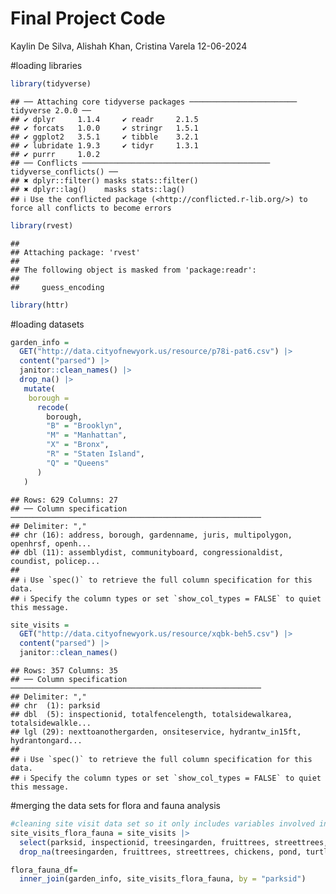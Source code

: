 Final Project Code
================
Kaylin De Silva, Alishah Khan, Cristina Varela
12-06-2024

\#loading libraries

``` r
library(tidyverse)
```

    ## ── Attaching core tidyverse packages ──────────────────────── tidyverse 2.0.0 ──
    ## ✔ dplyr     1.1.4     ✔ readr     2.1.5
    ## ✔ forcats   1.0.0     ✔ stringr   1.5.1
    ## ✔ ggplot2   3.5.1     ✔ tibble    3.2.1
    ## ✔ lubridate 1.9.3     ✔ tidyr     1.3.1
    ## ✔ purrr     1.0.2     
    ## ── Conflicts ────────────────────────────────────────── tidyverse_conflicts() ──
    ## ✖ dplyr::filter() masks stats::filter()
    ## ✖ dplyr::lag()    masks stats::lag()
    ## ℹ Use the conflicted package (<http://conflicted.r-lib.org/>) to force all conflicts to become errors

``` r
library(rvest)
```

    ## 
    ## Attaching package: 'rvest'
    ## 
    ## The following object is masked from 'package:readr':
    ## 
    ##     guess_encoding

``` r
library(httr)
```

\#loading datasets

``` r
garden_info = 
  GET("http://data.cityofnewyork.us/resource/p78i-pat6.csv") |> 
  content("parsed") |>
  janitor::clean_names() |>
  drop_na() |>
   mutate(
    borough = 
      recode(
        borough,
        "B" = "Brooklyn",
        "M" = "Manhattan",
        "X" = "Bronx",
        "R" = "Staten Island",
        "Q" = "Queens"
      )
   )
```

    ## Rows: 629 Columns: 27
    ## ── Column specification ────────────────────────────────────────────────────────
    ## Delimiter: ","
    ## chr (16): address, borough, gardenname, juris, multipolygon, openhrsf, openh...
    ## dbl (11): assemblydist, communityboard, congressionaldist, coundist, policep...
    ## 
    ## ℹ Use `spec()` to retrieve the full column specification for this data.
    ## ℹ Specify the column types or set `show_col_types = FALSE` to quiet this message.

``` r
site_visits = 
  GET("http://data.cityofnewyork.us/resource/xqbk-beh5.csv") |>
  content("parsed") |>
  janitor::clean_names()
```

    ## Rows: 357 Columns: 35
    ## ── Column specification ────────────────────────────────────────────────────────
    ## Delimiter: ","
    ## chr  (1): parksid
    ## dbl  (5): inspectionid, totalfencelength, totalsidewalkarea, totalsidewalkle...
    ## lgl (29): nexttoanothergarden, onsiteservice, hydrantw_in15ft, hydrantongard...
    ## 
    ## ℹ Use `spec()` to retrieve the full column specification for this data.
    ## ℹ Specify the column types or set `show_col_types = FALSE` to quiet this message.

\#merging the data sets for flora and fauna analysis

``` r
#cleaning site visit data set so it only includes variables involved in flora and fauna 
site_visits_flora_fauna = site_visits |>
  select(parksid, inspectionid, treesingarden, fruittrees, streettrees, chickens, pond, fishinpond, turtles) |>
  drop_na(treesingarden, fruittrees, streettrees, chickens, pond, turtles)

flora_fauna_df= 
  inner_join(garden_info, site_visits_flora_fauna, by = "parksid") 
```
